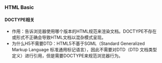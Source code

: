 ### HTML Basic

#### DOCTYPE相关
- 作用：告诉浏览器使用哪个版本的HTML规范来渲染文档。DOCTYPE不存在或形式不正确会导致HTML文档以混杂模式呈现。
- 为什么H5不需要DTD：HTML5不基于SGML（Standard Generalized Markup Language 标准通用标记语言），因此不需要对DTD（DTD 文档类型定义）进行引用，但是需要DOCTYPE来规范浏览器行为。